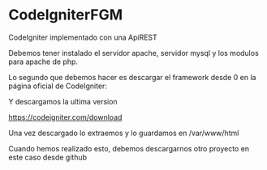 # CodeIgniterFGM
CodeIgniter implementado con una ApiREST

Debemos tener instalado el servidor apache, servidor mysql y los modulos para
apache de php.

Lo segundo que debemos hacer es descargar el framework desde 0 en la página
oficial de CodeIgniter:

Y descargamos la ultima version

https://codeigniter.com/download

Una vez descargado lo extraemos y lo guardamos en /var/www/html

Cuando hemos realizado esto, debemos descargarnos otro proyecto en este caso
desde github


